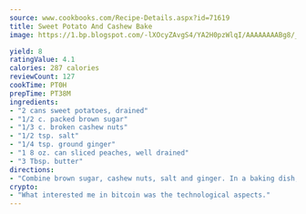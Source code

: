 ```yaml
---
source: www.cookbooks.com/Recipe-Details.aspx?id=71619
title: Sweet Potato And Cashew Bake
image: https://1.bp.blogspot.com/-lXOcyZAvgS4/YA2H0pzWlqI/AAAAAAAABg8/_HX4JI-WmFM0Tz684w_qYjP9vBzksmFNgCLcBGAsYHQ/s219/20.png

yield: 8
ratingValue: 4.1
calories: 287 calories
reviewCount: 127
cookTime: PT0H
prepTime: PT38M
ingredients:
- "2 cans sweet potatoes, drained"
- "1/2 c. packed brown sugar"
- "1/3 c. broken cashew nuts"
- "1/2 tsp. salt"
- "1/4 tsp. ground ginger"
- "1 8 oz. can sliced peaches, well drained"
- "3 Tbsp. butter"
directions:
- "Combine brown sugar, cashew nuts, salt and ginger. In a baking dish, layer 1/2 the sweet potatoes and 1/2 the peaches. Sprinkle 1/2 the brown sugar mixture. Repeat layers and dot with butter. Bake, covered, for 30 minutes at 350u00b0. Uncover and bake 10 more minutes. Spoon syrup over mixture before serving."
crypto:
- "What interested me in bitcoin was the technological aspects."
---
```

